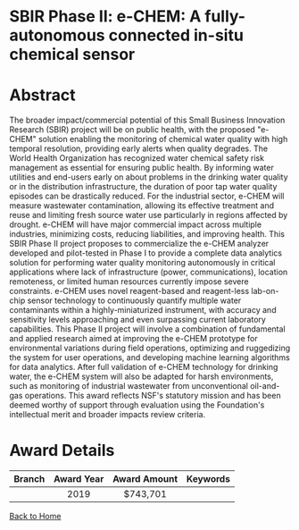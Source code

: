 
SBIR Phase II: e-CHEM: A fully-autonomous connected in-situ chemical sensor
===========================================================================

# Abstract


The broader impact/commercial potential of this Small Business Innovation Research (SBIR) project will be on public health, with the proposed "e-CHEM" solution enabling the monitoring of chemical water quality with high temporal resolution, providing early alerts when quality degrades. The World Health Organization has recognized water chemical safety risk management as essential for ensuring public health. By informing water utilities and end-users early on about problems in the drinking water quality or in the distribution infrastructure, the duration of poor tap water quality episodes can be drastically reduced. For the industrial sector, e-CHEM will measure wastewater contamination, allowing its effective treatment and reuse and limiting fresh source water use particularly in regions affected by drought. e-CHEM will have major commercial impact across multiple industries, minimizing costs, reducing liabilities, and improving health. This SBIR Phase II project proposes to commercialize the e-CHEM analyzer developed and pilot-tested in Phase I to provide a complete data analytics solution for performing water quality monitoring autonomously in critical applications where lack of infrastructure (power, communications), location remoteness, or limited human resources currently impose severe constraints. e-CHEM uses novel reagent-based and reagent-less lab-on-chip sensor technology to continuously quantify multiple water contaminants within a highly-miniaturized instrument, with accuracy and sensitivity levels approaching and even surpassing current laboratory capabilities. This Phase II project will involve a combination of fundamental and applied research aimed at improving the e-CHEM prototype for environmental variations during field operations, optimizing and ruggedizing the system for user operations, and developing machine learning algorithms for data analytics. After full validation of e-CHEM technology for drinking water, the e-CHEM system will also be adapted for harsh environments, such as monitoring of industrial wastewater from unconventional oil-and-gas operations. This award reflects NSF's statutory mission and has been deemed worthy of support through evaluation using the Foundation's intellectual merit and broader impacts review criteria.  

# Award Details

|Branch|Award Year|Award Amount|Keywords|
| :---: | :---: | :---: | :---: |
||2019|$743,701||
  
  


[Back to Home](https://github.com/chrischow/dod_sbir_awards/Reports/JT/#513)